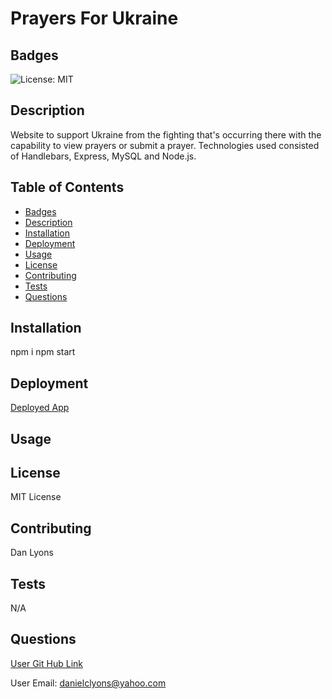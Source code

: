 # Prayers For Ukraine  

## Badges

![License: MIT](https://img.shields.io/badge/License-MIT-yellow.svg)

## Description

Website to support Ukraine from the fighting that's occurring there with the capability to view prayers or submit a prayer.  Technologies used consisted of Handlebars, Express, MySQL and Node.js.

## Table of Contents
* [Badges](#badges)
* [Description](#description)
* [Installation](#installation)
* [Deployment](#deployment)
* [Usage](#usage)
* [License](#license)
* [Contributing](#contributing)
* [Tests](#tests)
* [Questions](#questions)

## Installation

npm i   npm start




## Deployment

[Deployed App](https://prayers-for-ukraine.herokuapp.com/)


## Usage 



## License

MIT License

## Contributing

Dan Lyons

## Tests

N/A

## Questions

[User Git Hub Link](https://github.com/dancl6/PrayersForUkraine/  "Git Hub Link")

User Email: danielclyons@yahoo.com
